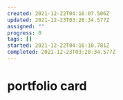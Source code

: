```yaml
---
created: 2021-12-22T04:16:07.506Z
updated: 2021-12-23T03:28:34.577Z
assigned: ""
progress: 0
tags: []
started: 2021-12-22T04:16:10.781Z
completed: 2021-12-23T03:28:34.577Z
---
```


# portfolio card
